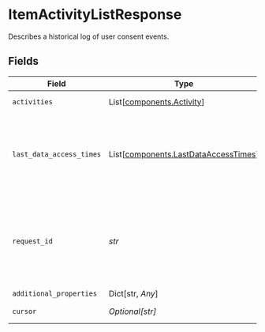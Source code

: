 # ItemActivityListResponse

Describes a historical log of user consent events.


## Fields

| Field                                                                                                                                       | Type                                                                                                                                        | Required                                                                                                                                    | Description                                                                                                                                 |
| ------------------------------------------------------------------------------------------------------------------------------------------- | ------------------------------------------------------------------------------------------------------------------------------------------- | ------------------------------------------------------------------------------------------------------------------------------------------- | ------------------------------------------------------------------------------------------------------------------------------------------- |
| `activities`                                                                                                                                | List[[components.Activity](../../models/components/activity.md)]                                                                            | :heavy_check_mark:                                                                                                                          | A list of activities.                                                                                                                       |
| `last_data_access_times`                                                                                                                    | List[[components.LastDataAccessTimes](../../models/components/lastdataaccesstimes.md)]                                                      | :heavy_check_mark:                                                                                                                          | An array of objects containing timestamps for the last time each data type was accessed per application.                                    |
| `request_id`                                                                                                                                | *str*                                                                                                                                       | :heavy_check_mark:                                                                                                                          | A unique identifier for the request, which can be used for troubleshooting. This identifier, like all Plaid identifiers, is case sensitive. |
| `additional_properties`                                                                                                                     | Dict[str, *Any*]                                                                                                                            | :heavy_minus_sign:                                                                                                                          | N/A                                                                                                                                         |
| `cursor`                                                                                                                                    | *Optional[str]*                                                                                                                             | :heavy_minus_sign:                                                                                                                          | Cursor used for pagination.                                                                                                                 |